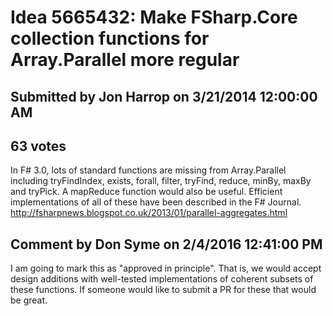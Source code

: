 # Idea 5665432: Make FSharp.Core collection functions for Array.Parallel more regular

## Submitted by Jon Harrop on 3/21/2014 12:00:00 AM

## 63 votes

In F# 3.0, lots of standard functions are missing from Array.Parallel including tryFindIndex, exists, forall, filter, tryFind, reduce, minBy, maxBy and tryPick. A mapReduce function would also be useful.
Efficient implementations of all of these have been described in the F# Journal. http://fsharpnews.blogspot.co.uk/2013/01/parallel-aggregates.html


## Comment by Don Syme on 2/4/2016 12:41:00 PM

I am going to mark this as "approved in principle". That is, we would accept design additions with well-tested implementations of coherent subsets of these functions.
If someone would like to submit a PR for these that would be great.
